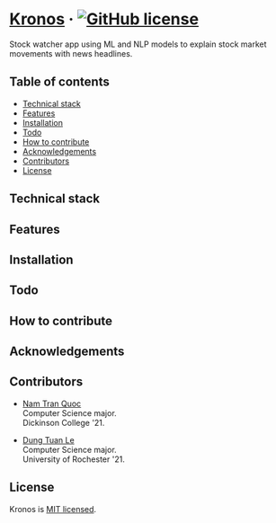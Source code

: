 # [Kronos](https://github.com/dle8/Kronos) &middot; [![GitHub license](https://img.shields.io/badge/license-MIT-blue.svg)](https://github.com/dle8/Kronos/blob/master/LICENSE) 

Stock watcher app using ML and NLP models to explain stock market movements with news headlines.

## Table of contents

- [Technical stack](#technical-stack)
- [Features](#features)
- [Installation](#installation)
- [Todo](#todo)
- [How to contribute](#how-to-contribute)
- [Acknowledgements](#acknowledgements)
- [Contributors](#contributors)
- [License](#license)

## Technical stack

## Features

## Installation

## Todo

## How to contribute

## Acknowledgements

## Contributors

- [Nam Tran Quoc](https://github.com/namtran166) <br/>
Computer Science major.  
Dickinson College '21.  

- [Dung Tuan Le](https://github.com/dle8) <br/>
Computer Science major.  
University of Rochester '21.  


## License

Kronos is [MIT licensed](./LICENSE).
